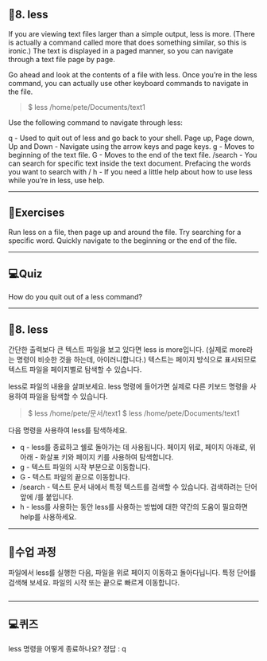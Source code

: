<h2 id="📌8-less">📌8. less</h2>
<p>If you are viewing text files larger than a simple output, less is more. (There is actually a command called more that does something similar, so this is ironic.) The text is displayed in a paged manner, so you can navigate through a text file page by page.</p>
<p>Go ahead and look at the contents of a file with less. Once you’re in the less command, you can actually use other keyboard commands to navigate in the file.</p>
<blockquote>
<p>$ less /home/pete/Documents/text1</p>
</blockquote>
<p>Use the following command to navigate through less:</p>
<p>q - Used to quit out of less and go back to your shell.
Page up, Page down, Up and Down - Navigate using the arrow keys and page keys.
g - Moves to beginning of the text file.
G - Moves to the end of the text file.
/search - You can search for specific text inside the text document. Prefacing the words you want to search with /
h - If you need a little help about how to use less while you’re in less, use help.</p>
<hr />
<h2 id="📝exercises">📝Exercises</h2>
<p>Run less on a file, then page up and around the file. Try searching for a specific word. Quickly navigate to the beginning or the end of the file.</p>
<hr />
<h2 id="💻quiz">💻Quiz</h2>
<p>How do you quit out of a less command?</p>
<hr />
<h2 id="📌8-less-1">📌8. less</h2>
<p>간단한 출력보다 큰 텍스트 파일을 보고 있다면 less is more입니다. (실제로 more라는 명령이 비슷한 것을 하는데, 아이러니합니다.) 텍스트는 페이지 방식으로 표시되므로 텍스트 파일을 페이지별로 탐색할 수 있습니다.</p>
<p>less로 파일의 내용을 살펴보세요. less 명령에 들어가면 실제로 다른 키보드 명령을 사용하여 파일을 탐색할 수 있습니다.</p>
<blockquote>
<p>$ less /home/pete/문서/text1
$ less /home/pete/Documents/text1</p>
</blockquote>
<p>다음 명령을 사용하여 less를 탐색하세요.</p>
<ul>
<li>q - less를 종료하고 쉘로 돌아가는 데 사용됩니다.
페이지 위로, 페이지 아래로, 위아래 - 화살표 키와 페이지 키를 사용하여 탐색합니다.</li>
<li>g - 텍스트 파일의 시작 부분으로 이동합니다.</li>
<li>G - 텍스트 파일의 끝으로 이동합니다.</li>
<li>/search - 텍스트 문서 내에서 특정 텍스트를 검색할 수 있습니다. 검색하려는 단어 앞에 /를 붙입니다.</li>
<li>h - less를 사용하는 동안 less를 사용하는 방법에 대한 약간의 도움이 필요하면 help를 사용하세요.</li>
</ul>
<hr />
<h2 id="📝수업-과정">📝수업 과정</h2>
<p>파일에서 less를 실행한 다음, 파일을 위로 페이지 이동하고 돌아다닙니다. 특정 단어를 검색해 보세요. 파일의 시작 또는 끝으로 빠르게 이동합니다.
<img alt="" src="https://velog.velcdn.com/images/mi_nini/post/4364483c-4c96-4b74-9b06-336feda0da40/image.png" /></p>
<p><img alt="" src="https://velog.velcdn.com/images/mi_nini/post/107aa4c2-62dd-4b05-887d-78bac81b7dce/image.png" /></p>
<hr />
<h2 id="💻퀴즈">💻퀴즈</h2>
<p>less 명령을 어떻게 종료하나요?
정답 : q</p>